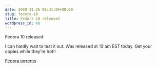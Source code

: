 ```yaml
---
date: 2008-11-26 00:31:00+00:00
slug: fedora-10 
title: Fedora 10 released
wordpress_id: 68
---
```


Fedora 10 released  


I can hardly wait to test it out. Was released at 10 am EST today. Get your copies while they're hot!! 

  
[Fedora torrents](http://torrent.fedoraproject.org/)
